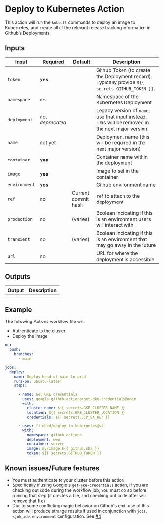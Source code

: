 # Deploy to Kubernetes Action

This action will run the `kubectl` commands to deploy an image to Kubernetes, and create all of the relevant release tracking information in Github's Deployments.

## Inputs

| Input | Required | Default | Description |
|---|---|---|---|
| `token` | **yes** | | Github Token (to create the Deployment record). Typically provide `${{ secrets.GITHUB_TOKEN }}`. |
| `namespace` | no | | Namespace of the Kubernetes Deployment |
| `deployment` | no, *deprecated* | | Legacy version of `name`; use that input instead. This will be removed in the next major version. |
| `name` | not yet | | Deployment name (this will be required in the next major version) |
| `container` | **yes** | | Container name within the deployment |
| `image` | **yes** | | Image to set in the container |
| `environment` | **yes** | | Github environment name |
| `ref` | no | Current commit hash | `ref` to attach to the deployment |
| `production` | no | (varies) | Boolean indicating if this is an environment users will interact with |
| `transient` | no | (varies) | Boolean indicating if this is an environment that may go away in the future |
| `url` | no | | URL for where the deployment is accessible |

## Outputs

| Output | Description |
|---|---|
| | |

## Example

The following Actions workflow file will:

- Authenticate to the cluster
- Deploy the image

```yaml
on:
  push:
    branches:
      - main

jobs:
  deploy:
    name: Deploy head of main to prod
    runs-on: ubuntu-latest
    steps:

      - name: Get GKE credentials
        uses: google-github-actions/get-gke-credentials@main
        with:
          cluster_name: ${{ secrets.GKE_CLUSTER_NAME }}
          location: ${{ secrets.GKE_CLUSTER_LOCATION }}
          credentials: ${{ secrets.GCP_SA_KEY }}

      - uses: firehed/deploy-to-kubernetes@v1
        with:
          namespace: github-actions
          deployment: www
          container: server
          image: my/image:${{ github.sha }}
          token: ${{ secrets.GITHUB_TOKEN }}
```

## Known issues/Future features

- You must authenticate to your cluster before this action
- Specifically if using Google's `get-gke-credentials` action, if you are checking out code during the workflow job, you must do so before running that step (it creates a file, and checking out code after will remove that file)
- Due to some conflicting magic behavior on Github's end, use of this action will produce strange results if used in conjunction with `jobs.<job_id>.environment` configuration.
  See [#4](https://github.com/Firehed/deploy-to-kubernetes-action/pull/4#issuecomment-897798467)
